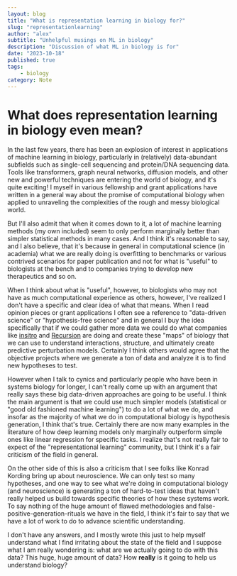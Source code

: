 ```yaml
---
layout: blog
title: "What is representation learning in biology for?"
slug: "representationlearning"
author: "alex"
subtitle: "Unhelpful musings on ML in biology"
description: "Discussion of what ML in biology is for"
date: "2023-10-18"
published: true
tags: 
    - biology
category: Note
---
```


# What does representation learning in biology even mean?

In the last few years, there has been an explosion of interest in applications of machine learning in biology, particularly in (relatively) data-abundant subfields such as single-cell sequencing and protein/DNA sequencing data. Tools like transformers, graph neural networks, diffusion models, and other new and powerful techniques are entering the world of biology, and it's quite exciting! I myself in various fellowship and grant applications have written in a general way about the promise of computational biology when applied to unraveling the complexities of the rough and messy biological world. 

But I'll also admit that when it comes down to it, a lot of machine learning methods (my own included) seem to only perform marginally better than simpler statistical methods in many cases. And I think it's reasonable to say, and I also believe, that it's because in general in computational science (in academia) what we are really doing is overfitting to benchmarks or various contrived scenarios for paper publication and not for what is "useful" to biologists at the bench and to companies trying to develop new therapeutics and so on. 

When I think about what is "useful", however, to biologists who may not have as much computational experience as others, however, I've realized I don't have a specific and clear idea of what that means. When I read opinion pieces or grant applications I often see a reference to "data-driven science" or "hypothesis-free science" and in general I buy the idea specifically that if we could gather more data we could do what companies like [insitro](https://www.biorxiv.org/content/10.1101/2023.08.13.553051v1.full) and [Recursion](https://www.biorxiv.org/content/10.1101/2022.12.09.519400v1.full) are doing and create these "maps" of biology that we can use to understand interactions, structure, and ultimately create predictive perturbation models. Certainly I think others would agree that the objective projects where we generate a ton of data and analyze it is to find new hypotheses to test. 

However when I talk to cynics and particularly people who have been in systems biology for longer, I can't really come up with an argument that really says these big data-driven approaches are going to be useful. I think the main argument is that we could use much simpler models (statistical or "good old fashioned machine learning") to do a lot of what we do, and insofar as the majority of what we do in computational biology is hypothesis generation, I think that's true. Certainly there are now many examples in the literature of how deep learning models only marginally outperform simple ones like linear regression for specific tasks. I realize that's not really fair to expect of the "representational learning" community, but I think it's a fair criticism of the field in general.

On the other side of this is also a criticism that I see folks like Konrad Kording bring up about neuroscience. We can only test so many hypotheses, and one way to see what we're doing in computational biology (and neuroscience) is generating a ton of hard-to-test ideas that haven't really helped us build towards specific theories of how these systems work. To say nothing of the huge amount of flawed methodologies and false-positive-generation-rituals we have in the field, I think it's fair to say that we have a lot of work to do to advance scientific understanding. 

I don't have any answers, and I mostly wrote this just to help myself understand what I find irritating about the state of the field and I suppose what I am really wondering is: what are we actually going to do with this data? This huge, huge amount of data? How **really** is it going to help us understand biology?

